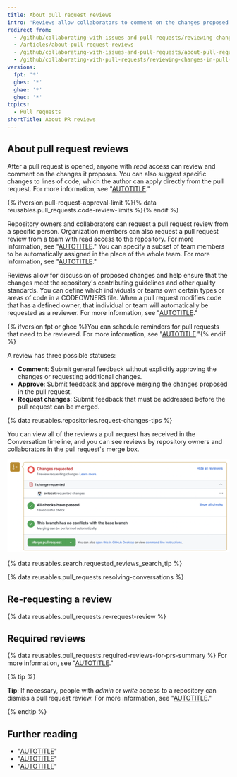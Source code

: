 ```yaml
---
title: About pull request reviews
intro: 'Reviews allow collaborators to comment on the changes proposed in pull requests, approve the changes, or request further changes before the pull request is merged. Repository administrators can require that all pull requests are approved before being merged.'
redirect_from:
  - /github/collaborating-with-issues-and-pull-requests/reviewing-changes-in-pull-requests/about-pull-request-reviews
  - /articles/about-pull-request-reviews
  - /github/collaborating-with-issues-and-pull-requests/about-pull-request-reviews
  - /github/collaborating-with-pull-requests/reviewing-changes-in-pull-requests/about-pull-request-reviews
versions:
  fpt: '*'
  ghes: '*'
  ghae: '*'
  ghec: '*'
topics:
  - Pull requests
shortTitle: About PR reviews
---
```

## About pull request reviews

After a pull request is opened, anyone with _read_ access can review and comment on the changes it proposes. You can also suggest specific changes to lines of code, which the author can apply directly from the pull request. For more information, see "[AUTOTITLE](/pull-requests/collaborating-with-pull-requests/reviewing-changes-in-pull-requests/reviewing-proposed-changes-in-a-pull-request)."

{% ifversion pull-request-approval-limit %}{% data reusables.pull_requests.code-review-limits %}{% endif %}

Repository owners and collaborators can request a pull request review from a specific person. Organization members can also request a pull request review from a team with read access to the repository. For more information, see "[AUTOTITLE](/pull-requests/collaborating-with-pull-requests/proposing-changes-to-your-work-with-pull-requests/requesting-a-pull-request-review)." You can specify a subset of team members to be automatically assigned in the place of the whole team. For more information, see "[AUTOTITLE](/organizations/organizing-members-into-teams/managing-code-review-settings-for-your-team)."

Reviews allow for discussion of proposed changes and help ensure that the changes meet the repository's contributing guidelines and other quality standards. You can define which individuals or teams own certain types or areas of code in a CODEOWNERS file. When a pull request modifies code that has a defined owner, that individual or team will automatically be requested as a reviewer. For more information, see "[AUTOTITLE](/repositories/managing-your-repositorys-settings-and-features/customizing-your-repository/about-code-owners)."

{% ifversion fpt or ghec %}You can schedule reminders for pull requests that need to be reviewed. For more information, see "[AUTOTITLE](/organizations/organizing-members-into-teams/managing-scheduled-reminders-for-your-team)."{% endif %}

A review has three possible statuses:
- **Comment**: Submit general feedback without explicitly approving the changes or requesting additional changes.
- **Approve**: Submit feedback and approve merging the changes proposed in the pull request.
- **Request changes**: Submit feedback that must be addressed before the pull request can be merged.

{% data reusables.repositories.request-changes-tips %}

You can view all of the reviews a pull request has received in the Conversation timeline, and you can see reviews by repository owners and collaborators in the pull request's merge box.

![Screenshot of the merge box for a pull request. A review by Octocat with requested changes is listed.](/assets/images/help/pull_requests/merge_box/pr-reviews-in-merge-box.png)

{% data reusables.search.requested_reviews_search_tip %}

{% data reusables.pull_requests.resolving-conversations %}

## Re-requesting a review

{% data reusables.pull_requests.re-request-review %}

## Required reviews

{% data reusables.pull_requests.required-reviews-for-prs-summary %} For more information, see "[AUTOTITLE](/repositories/configuring-branches-and-merges-in-your-repository/managing-protected-branches/about-protected-branches#require-pull-request-reviews-before-merging)."

{% tip %}

**Tip**: If necessary, people with _admin_ or _write_ access to a repository can dismiss a pull request review. For more information, see "[AUTOTITLE](/pull-requests/collaborating-with-pull-requests/reviewing-changes-in-pull-requests/dismissing-a-pull-request-review)."

{% endtip %}

## Further reading

- "[AUTOTITLE](/pull-requests/collaborating-with-pull-requests/reviewing-changes-in-pull-requests/reviewing-proposed-changes-in-a-pull-request)"
- "[AUTOTITLE](/pull-requests/collaborating-with-pull-requests/reviewing-changes-in-pull-requests/viewing-a-pull-request-review)"
- "[AUTOTITLE](/communities/setting-up-your-project-for-healthy-contributions/setting-guidelines-for-repository-contributors)"
